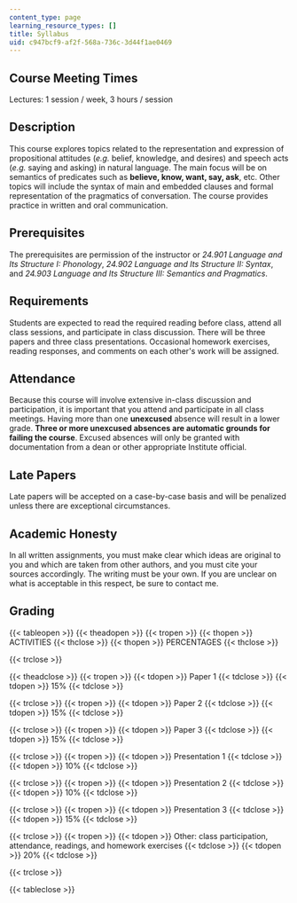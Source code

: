 ```yaml
---
content_type: page
learning_resource_types: []
title: Syllabus
uid: c947bcf9-af2f-568a-736c-3d44f1ae0469
---
```


Course Meeting Times
--------------------

Lectures: 1 session / week, 3 hours / session

Description
-----------

This course explores topics related to the representation and expression of propositional attitudes (_e.g._ belief, knowledge, and desires) and speech acts (_e.g._ saying and asking) in natural language. The main focus will be on semantics of predicates such as **believe, know, want, say, ask**, etc. Other topics will include the syntax of main and embedded clauses and formal representation of the pragmatics of conversation. The course provides practice in written and oral communication.

Prerequisites
-------------

The prerequisites are permission of the instructor or _24.901 Language and Its Structure I: Phonology_, _24.902 Language and Its Structure II: Syntax_, and _24.903 Language and Its Structure III: Semantics and Pragmatics_.

Requirements
------------

Students are expected to read the required reading before class, attend all class sessions, and participate in class discussion. There will be three papers and three class presentations. Occasional homework exercises, reading responses, and comments on each other's work will be assigned.

Attendance
----------

Because this course will involve extensive in-class discussion and participation, it is important that you attend and participate in all class meetings. Having more than one **unexcused** absence will result in a lower grade. **Three or more unexcused absences are automatic grounds for failing the course**. Excused absences will only be granted with documentation from a dean or other appropriate Institute official.

Late Papers
-----------

Late papers will be accepted on a case-by-case basis and will be penalized unless there are exceptional circumstances.

Academic Honesty
----------------

In all written assignments, you must make clear which ideas are original to you and which are taken from other authors, and you must cite your sources accordingly. The writing must be your own. If you are unclear on what is acceptable in this respect, be sure to contact me.

Grading
-------

{{< tableopen >}}
{{< theadopen >}}
{{< tropen >}}
{{< thopen >}}
ACTIVITIES
{{< thclose >}}
{{< thopen >}}
PERCENTAGES
{{< thclose >}}

{{< trclose >}}

{{< theadclose >}}
{{< tropen >}}
{{< tdopen >}}
Paper 1
{{< tdclose >}}
{{< tdopen >}}
15%
{{< tdclose >}}

{{< trclose >}}
{{< tropen >}}
{{< tdopen >}}
Paper 2
{{< tdclose >}}
{{< tdopen >}}
15%
{{< tdclose >}}

{{< trclose >}}
{{< tropen >}}
{{< tdopen >}}
Paper 3
{{< tdclose >}}
{{< tdopen >}}
15%
{{< tdclose >}}

{{< trclose >}}
{{< tropen >}}
{{< tdopen >}}
Presentation 1
{{< tdclose >}}
{{< tdopen >}}
10%
{{< tdclose >}}

{{< trclose >}}
{{< tropen >}}
{{< tdopen >}}
Presentation 2
{{< tdclose >}}
{{< tdopen >}}
10%
{{< tdclose >}}

{{< trclose >}}
{{< tropen >}}
{{< tdopen >}}
Presentation 3
{{< tdclose >}}
{{< tdopen >}}
15%
{{< tdclose >}}

{{< trclose >}}
{{< tropen >}}
{{< tdopen >}}
Other: class participation, attendance, readings, and homework exercises
{{< tdclose >}}
{{< tdopen >}}
20%
{{< tdclose >}}

{{< trclose >}}

{{< tableclose >}}